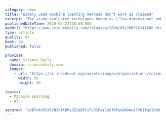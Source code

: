```yaml
---
category: news
title: "Widely used machine learning methods don't work as claimed"
excerpt: "The study evaluated techniques known as \"low-dimensional embeddings,\" which are commonly used as input to machine learning models. This is an active area of research, with new embedding methods being developed at a rapid pace. But Seshadhri and his coauthors say all these methods share the same shortcomings. To explain why, Seshadhri used the ..."
publishedDateTime: 2020-03-22T18:59:00Z
webUrl: "https://www.sciencedaily.com/releases/2020/03/200316141608.htm"
type: article
quality: 64
heat: 64
published: false

provider:
  name: Science Daily
  domain: sciencedaily.com
  images:
    - url: "https://ai.insideout.app/assets/images/organizations/sciencedaily.com-50x50.jpg"
      width: 50
      height: 50

topics:
  - Machine Learning
  - AI

secured: "qrBTwtnRlX5VN3cItBMy3ZjqBfCsTLRSPwY1G8f8PyoQN9ewiFrh1fgcIb9kjdgMnpqIyhyC9fyhh5cprT0ua7lZmdj1SRMMWDS1SXIotROKS65cKUR00otT+eAkuka6FGxz/ijok1VGeHmN+xSCM3pSjBoq6N1VUjSBVAYfAUqCYOMPvdC8d0DvL3na65Mgl5/3hJuc4jWEvPGYo2Hfa/xxXDyht7Z69Inmu3dqqkxMJrMAkf8bsygRvDFh4MOKTEHdhKFkGIGmhppVdlywP1tXC5AinCbKy2SGMaPsDIhYCkM6+h6IqgvPHfCrr3fU;FHkt9304fbNUe571EKCZsQ=="
---
```


